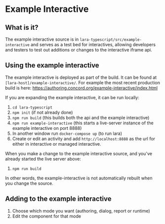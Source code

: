 # Example Interactive

## What is it?

The example interactive source is in `lara-typescript/src/example-interactive` and serves as a test bed for interactives,
allowing developers and testers to test out additions or changes to the interactive iframe api.

## Using the example interactive

The example interactive is deployed as part of the build.
It can be found at `[lara-host]/example-interactive/`.
For example the most recent production build is here:
https://authoring.concord.org/example-interactive/index.html

If you are expanding the example interactive, it can be run locally:

1. `cd lara-typescript`
2. `npm init` (if not already done)
3. `npm run build` (this builds both the api and the example interactive)
4. `npm run example-interactive` (this starts a live-server instance of the example interactive on port 8888)
5. In another window run `docker-compose up` (to run lara)
6. Create or edit an activity and add `http://localhost:8888` as the url for either in interactive or managed interactive.

When you make a change to the example interactive source, and you've already started the live server above:
1. `npm run build`

In other words, the example-interactive is not automatically rebuilt when you change the source.

## Adding to the example interactive

1. Choose which mode you want (authoring, dialog, report or runtime)
2. Edit the component for that mode
